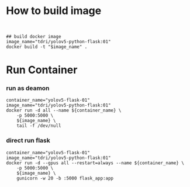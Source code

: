 
# How to build image
```


## build docker image
image_name="tdri/yolov5-python-flask:01"
docker build -t "$image_name" .

```
# Run Container 
### run as deamon 
```
container_name="yolov5-flask-01"
image_name="tdri/yolov5-python-flask:01"
docker run -d all --name ${container_name} \
    -p 5000:5000 \
    ${image_name} \
    tail -f /dev/null
```
### direct run flask 
```
container_name="yolov5-flask-01"
image_name="tdri/yolov5-python-flask:01"
docker run -d --gpus all --restart=always --name ${container_name} \
    -p 5000:5000 \
    ${image_name} \
    gunicorn -w 20 -b :5000 flask_app:app

```
